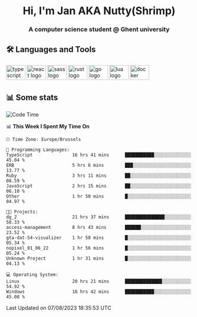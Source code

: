 <h1 align="center">Hi, I'm Jan AKA Nutty(Shrimp)</h1>
<h3 align="center">A computer science student @ Ghent university</h3>

<h2 align="left">🛠️ Languages and Tools</h2>

###

<div align="left">
  <img src="https://cdn.jsdelivr.net/gh/devicons/devicon/icons/typescript/typescript-original.svg" height="40" width="52" alt="typescript logo"  />
  <img src="https://cdn.jsdelivr.net/gh/devicons/devicon/icons/react/react-original.svg" height="40" width="52" alt="react logo"  />
  <img src="https://cdn.jsdelivr.net/gh/devicons/devicon/icons/sass/sass-original.svg" height="40" width="52" alt="sass logo"  />
  <img src="https://cdn.jsdelivr.net/gh/devicons/devicon/icons/rust/rust-plain.svg" height="40" width="52" alt="rust logo"  />
  <img src="https://cdn.jsdelivr.net/gh/devicons/devicon/icons/go/go-original.svg" height="40" width="52" alt="go logo"  />
  <img src="https://cdn.jsdelivr.net/gh/devicons/devicon/icons/lua/lua-original.svg" height="40" width="52" alt="lua logo"  />
  <img src="https://cdn.jsdelivr.net/gh/devicons/devicon/icons/docker/docker-original.svg" height="40" width="52" alt="docker logo"  />
</div>

<h2>📊 Some stats</h2>

<!--START_SECTION:waka-->
![Code Time](http://img.shields.io/badge/Code%20Time-3%2C490%20hrs%2054%20mins-blue)

📊 **This Week I Spent My Time On** 

```text
🕑︎ Time Zone: Europe/Brussels

💬 Programming Languages: 
TypeScript               16 hrs 41 mins      ███████████░░░░░░░░░░░░░░   45.04 % 
ERB                      5 hrs 6 mins        ███░░░░░░░░░░░░░░░░░░░░░░   13.77 % 
Ruby                     3 hrs 11 mins       ██░░░░░░░░░░░░░░░░░░░░░░░   08.59 % 
JavaScript               2 hrs 15 mins       ██░░░░░░░░░░░░░░░░░░░░░░░   06.10 % 
Other                    1 hr 50 mins        █░░░░░░░░░░░░░░░░░░░░░░░░   04.97 % 

🐱‍💻 Projects: 
dg_2                     21 hrs 37 mins      ███████████████░░░░░░░░░░   58.33 % 
access-management        8 hrs 43 mins       ██████░░░░░░░░░░░░░░░░░░░   23.52 % 
gta-dat-54-visualizer    1 hr 58 mins        █░░░░░░░░░░░░░░░░░░░░░░░░   05.34 % 
nopixel_01_06_22         1 hr 56 mins        █░░░░░░░░░░░░░░░░░░░░░░░░   05.24 % 
Unknown Project          1 hr 31 mins        █░░░░░░░░░░░░░░░░░░░░░░░░   04.13 % 

💻 Operating System: 
Linux                    20 hrs 21 mins      ██████████████░░░░░░░░░░░   54.92 % 
Windows                  16 hrs 42 mins      ███████████░░░░░░░░░░░░░░   45.08 % 
```


 Last Updated on 07/08/2023 18:35:53 UTC
<!--END_SECTION:waka-->
